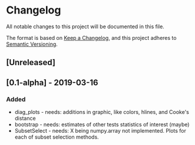# Changelog
All notable changes to this project will be documented in this file.

The format is based on [Keep a Changelog](https://keepachangelog.com/en/1.0.0/), and this project adheres to [Semantic Versioning](https://semver.org/spec/v2.0.0.html).

## [Unreleased]

## [0.1-alpha] - 2019-03-16
### Added
- diag_plots - needs: additions in graphic, like colors, hlines, and Cooke's distance
- bootstrap - needs: estimates of other tests statistics of interest (maybe)
- SubsetSelect - needs: X being numpy.array not implemented. Plots for each of subset selection methods.